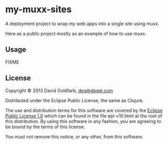 # my-muxx-sites

A deployment project to wrap my web apps into a single site using muxx.

Here as a public project mostly as an example of how to use muxx.

## Usage

FIXME

## License

Copyright © 2013 David Goldfarb, deg@degel.com

Distributed under the Eclipse Public License, the same as Clojure.

The use and distribution terms for this software are covered by the
[Eclipse Public License
1.0](http://opensource.org/licenses/eclipse-1.0.php) which can be
found in the file epl-v10.html at the root of this distribution.  By
using this software in any fashion, you are agreeing to be bound by
the terms of this license.

You must not remove this notice, or any other, from this software.
